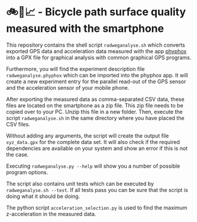 # 🚲📱📈 - Bicycle path surface quality measured with the smartphone

This repository contains the shell script `radweganalyse.sh` which converts exported
GPS data and acceleration data measured with the app [phyphox](https://phyphox.org/)
into a GPX file for graphical analysis with common graphical GPS programs.

Furthermore, you will find the experiment description file `radweganalyse.phyphox` which
can be imported into the phyphox app. It will create a new experiment entry for the parallel
read-out of the GPS sensor and the acceleration sensor of your mobile phone.

After exporting the measured data as comma-separated CSV data, these files are located on the
smartphone as a zip file. This zip file needs to be copied over to your PC. Unzip this file in
a new folder. Then, execute the script `radweganalyse.sh` in the same directory where you
have placed the CSV files.

Without adding any arguments, the script will create the output file `xyz_data.gpx` for
the complete data set. It will also check if the required dependencies are available
on your system and show an error if this is not the case.

Executing `radweganalyse.py --help` will show you a number of possible program options.

The script also contains unit tests which can be executed by `radweganalyse.sh --test`. If all
tests pass you can be sure that the script is doing what it should be doing.

The python script `acceleration_selection.py` is used to find the maximum z-acceleration
in the measured data.
